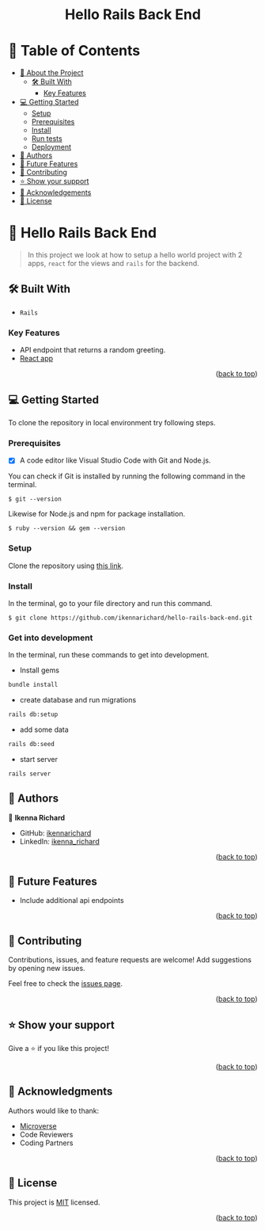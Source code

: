 
<a name="readme-top"></a>

<div align="center">

  <h1><b>Hello Rails Back End</b></h1>

</div>

# 📗 Table of Contents

- [📖 About the Project](#about-project)
  - [🛠 Built With](#built-with)
    - [Key Features](#key-features)
- [💻 Getting Started](#getting-started)
  - [Setup](#setup)
  - [Prerequisites](#prerequisites)
  - [Install](#install)
  - [Run tests](#run-tests)
  - [Deployment](#triangular_flag_on_post-deployment)
- [👥 Authors](#authors)
- [🔭 Future Features](#future-features)
- [🤝 Contributing](#contributing)
- [⭐️ Show your support](#support)
- [🙏 Acknowledgements](#acknowledgements)
- [📝 License](#license)

# 📖 Hello Rails Back End

>In this project we look at how to setup a hello world project with 2 apps, `react` for the views and `rails` for the backend.

## 🛠 Built With <a name="built-with"></a>

- `Rails`

### Key Features <a name="key-features"></a>

- API endpoint that returns a random greeting.
- [React app](https://github.com/ikennarichard/hello-react-front-end)

<p align="right">(<a href="#readme-top">back to top</a>)</p>

<!-- GETTING STARTED -->

## 💻 Getting Started

To clone the repository in local environment try following steps.

### Prerequisites

- [x] A code editor like Visual Studio Code with Git and Node.js.

You can check if Git is installed by running the following command in the terminal.
```
$ git --version
```

Likewise for Node.js and npm for package installation.
```
$ ruby --version && gem --version
```

### Setup

Clone the repository using [this link](https://github.com/ikennarichard/hello-rails-back-end.git).

### Install

In the terminal, go to your file directory and run this command.

```
$ git clone https://github.com/ikennarichard/hello-rails-back-end.git
```

### Get into development

In the terminal, run these commands to get into development.

- Install gems

```sh
bundle install
```

- create database and run migrations

```sh
rails db:setup
```

- add some data

```sh
rails db:seed
```

- start server

```sh
rails server
```


## 👥 Authors <a name="authors"></a>

👤 **Ikenna Richard**

- GitHub: [ikennarichard](https://github.com/ikennarichard)
- LinkedIn: [ikenna_richard](https://linkedin.com/in/ikenna_richard)

<p align="right">(<a href="#readme-top">back to top</a>)</p>

## 🔭 Future Features <a name="future-features"></a>

- Include additional api endpoints

<p align="right">(<a href="#readme-top">back to top</a>)</p>

## 🤝 Contributing <a name="contributing"></a>

Contributions, issues, and feature requests are welcome! Add suggestions by opening new issues.

Feel free to check the [issues page](https://github.com/ikennarichard/hello-rails-back-end/issues).

<p align="right">(<a href="#readme-top">back to top</a>)</p>

## ⭐️ Show your support <a name="support"></a>

Give a ⭐️ if you like this project!

<p align="right">(<a href="#readme-top">back to top</a>)</p>

## 🙏 Acknowledgments <a name="acknowledgements"></a>

Authors would like to thank:

- [Microverse](https://www.microverse.org/)
- Code Reviewers
- Coding Partners

<p align="right">(<a href="#readme-top">back to top</a>)</p>

## 📝 License <a name="license"></a>

This project is [MIT](https://github.com/ikennarichard/hello-rails-back-end/blob/dev/LICENSE) licensed.

<p align="right">(<a href="#readme-top">back to top</a>)</p>
